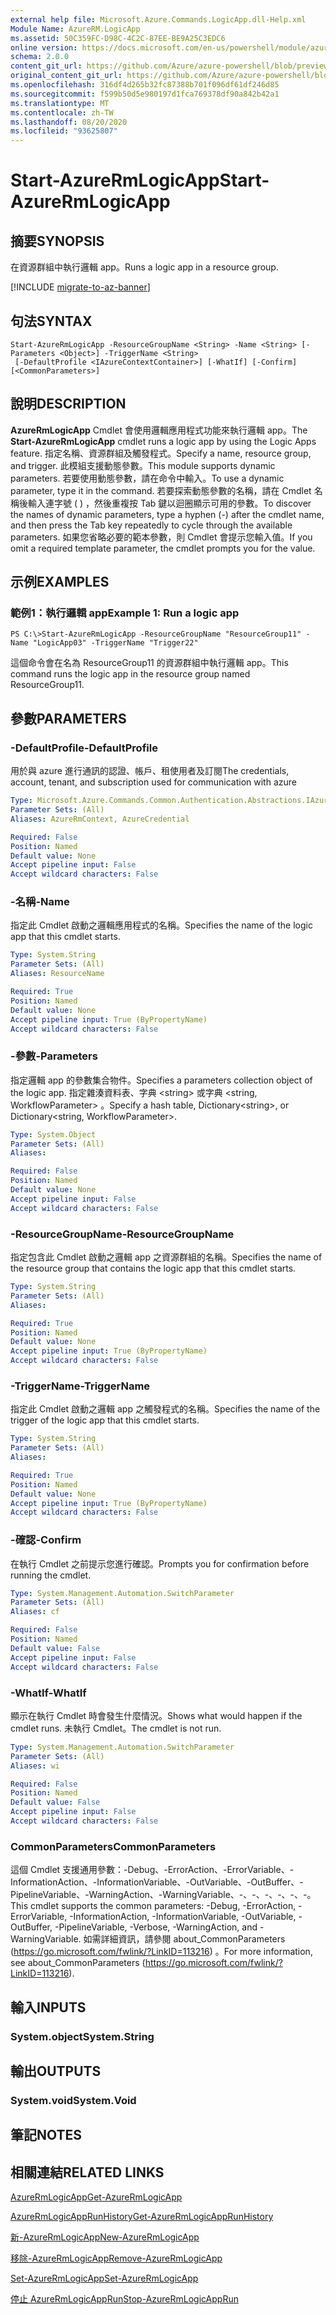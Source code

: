 ```yaml
---
external help file: Microsoft.Azure.Commands.LogicApp.dll-Help.xml
Module Name: AzureRM.LogicApp
ms.assetid: 50C359FC-D98C-4C2C-87EE-BE9A25C3EDC6
online version: https://docs.microsoft.com/en-us/powershell/module/azurerm.logicapp/start-azurermlogicapp
schema: 2.0.0
content_git_url: https://github.com/Azure/azure-powershell/blob/preview/src/ResourceManager/LogicApp/Commands.LogicApp/help/Start-AzureRmLogicApp.md
original_content_git_url: https://github.com/Azure/azure-powershell/blob/preview/src/ResourceManager/LogicApp/Commands.LogicApp/help/Start-AzureRmLogicApp.md
ms.openlocfilehash: 316df4d265b32fc87388b701f096df61df246d85
ms.sourcegitcommit: f599b50d5e980197d1fca769378df90a842b42a1
ms.translationtype: MT
ms.contentlocale: zh-TW
ms.lasthandoff: 08/20/2020
ms.locfileid: "93625807"
---
```

# <span data-ttu-id="bbb6e-101">Start-AzureRmLogicApp</span><span class="sxs-lookup"><span data-stu-id="bbb6e-101">Start-AzureRmLogicApp</span></span>

## <span data-ttu-id="bbb6e-102">摘要</span><span class="sxs-lookup"><span data-stu-id="bbb6e-102">SYNOPSIS</span></span>
<span data-ttu-id="bbb6e-103">在資源群組中執行邏輯 app。</span><span class="sxs-lookup"><span data-stu-id="bbb6e-103">Runs a logic app in a resource group.</span></span>

[!INCLUDE [migrate-to-az-banner](../../includes/migrate-to-az-banner.md)]

## <span data-ttu-id="bbb6e-104">句法</span><span class="sxs-lookup"><span data-stu-id="bbb6e-104">SYNTAX</span></span>

```
Start-AzureRmLogicApp -ResourceGroupName <String> -Name <String> [-Parameters <Object>] -TriggerName <String>
 [-DefaultProfile <IAzureContextContainer>] [-WhatIf] [-Confirm] [<CommonParameters>]
```

## <span data-ttu-id="bbb6e-105">說明</span><span class="sxs-lookup"><span data-stu-id="bbb6e-105">DESCRIPTION</span></span>
<span data-ttu-id="bbb6e-106">**AzureRmLogicApp** Cmdlet 會使用邏輯應用程式功能來執行邏輯 app。</span><span class="sxs-lookup"><span data-stu-id="bbb6e-106">The **Start-AzureRmLogicApp** cmdlet runs a logic app by using the Logic Apps feature.</span></span>
<span data-ttu-id="bbb6e-107">指定名稱、資源群組及觸發程式。</span><span class="sxs-lookup"><span data-stu-id="bbb6e-107">Specify a name, resource group, and trigger.</span></span>
<span data-ttu-id="bbb6e-108">此模組支援動態參數。</span><span class="sxs-lookup"><span data-stu-id="bbb6e-108">This module supports dynamic parameters.</span></span>
<span data-ttu-id="bbb6e-109">若要使用動態參數，請在命令中輸入。</span><span class="sxs-lookup"><span data-stu-id="bbb6e-109">To use a dynamic parameter, type it in the command.</span></span>
<span data-ttu-id="bbb6e-110">若要探索動態參數的名稱，請在 Cmdlet 名稱後輸入連字號 ( ) ，然後重複按 Tab 鍵以迴圈顯示可用的參數。</span><span class="sxs-lookup"><span data-stu-id="bbb6e-110">To discover the names of dynamic parameters, type a hyphen (-) after the cmdlet name, and then press the Tab key repeatedly to cycle through the available parameters.</span></span>
<span data-ttu-id="bbb6e-111">如果您省略必要的範本參數，則 Cmdlet 會提示您輸入值。</span><span class="sxs-lookup"><span data-stu-id="bbb6e-111">If you omit a required template parameter, the cmdlet prompts you for the value.</span></span>

## <span data-ttu-id="bbb6e-112">示例</span><span class="sxs-lookup"><span data-stu-id="bbb6e-112">EXAMPLES</span></span>

### <span data-ttu-id="bbb6e-113">範例1：執行邏輯 app</span><span class="sxs-lookup"><span data-stu-id="bbb6e-113">Example 1: Run a logic app</span></span>
```
PS C:\>Start-AzureRmLogicApp -ResourceGroupName "ResourceGroup11" -Name "LogicApp03" -TriggerName "Trigger22"
```

<span data-ttu-id="bbb6e-114">這個命令會在名為 ResourceGroup11 的資源群組中執行邏輯 app。</span><span class="sxs-lookup"><span data-stu-id="bbb6e-114">This command runs the logic app in the resource group named ResourceGroup11.</span></span>

## <span data-ttu-id="bbb6e-115">參數</span><span class="sxs-lookup"><span data-stu-id="bbb6e-115">PARAMETERS</span></span>

### <span data-ttu-id="bbb6e-116">-DefaultProfile</span><span class="sxs-lookup"><span data-stu-id="bbb6e-116">-DefaultProfile</span></span>
<span data-ttu-id="bbb6e-117">用於與 azure 進行通訊的認證、帳戶、租使用者及訂閱</span><span class="sxs-lookup"><span data-stu-id="bbb6e-117">The credentials, account, tenant, and subscription used for communication with azure</span></span>

```yaml
Type: Microsoft.Azure.Commands.Common.Authentication.Abstractions.IAzureContextContainer
Parameter Sets: (All)
Aliases: AzureRmContext, AzureCredential

Required: False
Position: Named
Default value: None
Accept pipeline input: False
Accept wildcard characters: False
```

### <span data-ttu-id="bbb6e-118">-名稱</span><span class="sxs-lookup"><span data-stu-id="bbb6e-118">-Name</span></span>
<span data-ttu-id="bbb6e-119">指定此 Cmdlet 啟動之邏輯應用程式的名稱。</span><span class="sxs-lookup"><span data-stu-id="bbb6e-119">Specifies the name of the logic app that this cmdlet starts.</span></span>

```yaml
Type: System.String
Parameter Sets: (All)
Aliases: ResourceName

Required: True
Position: Named
Default value: None
Accept pipeline input: True (ByPropertyName)
Accept wildcard characters: False
```

### <span data-ttu-id="bbb6e-120">-參數</span><span class="sxs-lookup"><span data-stu-id="bbb6e-120">-Parameters</span></span>
<span data-ttu-id="bbb6e-121">指定邏輯 app 的參數集合物件。</span><span class="sxs-lookup"><span data-stu-id="bbb6e-121">Specifies a parameters collection object of the logic app.</span></span>
<span data-ttu-id="bbb6e-122">指定雜湊資料表、字典 \<string\> 或字典 \<string, WorkflowParameter\> 。</span><span class="sxs-lookup"><span data-stu-id="bbb6e-122">Specify a hash table, Dictionary\<string\>, or Dictionary\<string, WorkflowParameter\>.</span></span>

```yaml
Type: System.Object
Parameter Sets: (All)
Aliases:

Required: False
Position: Named
Default value: None
Accept pipeline input: False
Accept wildcard characters: False
```

### <span data-ttu-id="bbb6e-123">-ResourceGroupName</span><span class="sxs-lookup"><span data-stu-id="bbb6e-123">-ResourceGroupName</span></span>
<span data-ttu-id="bbb6e-124">指定包含此 Cmdlet 啟動之邏輯 app 之資源群組的名稱。</span><span class="sxs-lookup"><span data-stu-id="bbb6e-124">Specifies the name of the resource group that contains the logic app that this cmdlet starts.</span></span>

```yaml
Type: System.String
Parameter Sets: (All)
Aliases:

Required: True
Position: Named
Default value: None
Accept pipeline input: True (ByPropertyName)
Accept wildcard characters: False
```

### <span data-ttu-id="bbb6e-125">-TriggerName</span><span class="sxs-lookup"><span data-stu-id="bbb6e-125">-TriggerName</span></span>
<span data-ttu-id="bbb6e-126">指定此 Cmdlet 啟動之邏輯 app 之觸發程式的名稱。</span><span class="sxs-lookup"><span data-stu-id="bbb6e-126">Specifies the name of the trigger of the logic app that this cmdlet starts.</span></span>

```yaml
Type: System.String
Parameter Sets: (All)
Aliases:

Required: True
Position: Named
Default value: None
Accept pipeline input: True (ByPropertyName)
Accept wildcard characters: False
```

### <span data-ttu-id="bbb6e-127">-確認</span><span class="sxs-lookup"><span data-stu-id="bbb6e-127">-Confirm</span></span>
<span data-ttu-id="bbb6e-128">在執行 Cmdlet 之前提示您進行確認。</span><span class="sxs-lookup"><span data-stu-id="bbb6e-128">Prompts you for confirmation before running the cmdlet.</span></span>

```yaml
Type: System.Management.Automation.SwitchParameter
Parameter Sets: (All)
Aliases: cf

Required: False
Position: Named
Default value: False
Accept pipeline input: False
Accept wildcard characters: False
```

### <span data-ttu-id="bbb6e-129">-WhatIf</span><span class="sxs-lookup"><span data-stu-id="bbb6e-129">-WhatIf</span></span>
<span data-ttu-id="bbb6e-130">顯示在執行 Cmdlet 時會發生什麼情況。</span><span class="sxs-lookup"><span data-stu-id="bbb6e-130">Shows what would happen if the cmdlet runs.</span></span>
<span data-ttu-id="bbb6e-131">未執行 Cmdlet。</span><span class="sxs-lookup"><span data-stu-id="bbb6e-131">The cmdlet is not run.</span></span>

```yaml
Type: System.Management.Automation.SwitchParameter
Parameter Sets: (All)
Aliases: wi

Required: False
Position: Named
Default value: False
Accept pipeline input: False
Accept wildcard characters: False
```

### <span data-ttu-id="bbb6e-132">CommonParameters</span><span class="sxs-lookup"><span data-stu-id="bbb6e-132">CommonParameters</span></span>
<span data-ttu-id="bbb6e-133">這個 Cmdlet 支援通用參數：-Debug、-ErrorAction、-ErrorVariable、-InformationAction、-InformationVariable、-OutVariable、-OutBuffer、-PipelineVariable、-WarningAction、-WarningVariable、-、-、-、-、-、-。</span><span class="sxs-lookup"><span data-stu-id="bbb6e-133">This cmdlet supports the common parameters: -Debug, -ErrorAction, -ErrorVariable, -InformationAction, -InformationVariable, -OutVariable, -OutBuffer, -PipelineVariable, -Verbose, -WarningAction, and -WarningVariable.</span></span> <span data-ttu-id="bbb6e-134">如需詳細資訊，請參閱 about_CommonParameters (https://go.microsoft.com/fwlink/?LinkID=113216) 。</span><span class="sxs-lookup"><span data-stu-id="bbb6e-134">For more information, see about_CommonParameters (https://go.microsoft.com/fwlink/?LinkID=113216).</span></span>

## <span data-ttu-id="bbb6e-135">輸入</span><span class="sxs-lookup"><span data-stu-id="bbb6e-135">INPUTS</span></span>

### <span data-ttu-id="bbb6e-136">System.object</span><span class="sxs-lookup"><span data-stu-id="bbb6e-136">System.String</span></span>

## <span data-ttu-id="bbb6e-137">輸出</span><span class="sxs-lookup"><span data-stu-id="bbb6e-137">OUTPUTS</span></span>

### <span data-ttu-id="bbb6e-138">System.void</span><span class="sxs-lookup"><span data-stu-id="bbb6e-138">System.Void</span></span>

## <span data-ttu-id="bbb6e-139">筆記</span><span class="sxs-lookup"><span data-stu-id="bbb6e-139">NOTES</span></span>

## <span data-ttu-id="bbb6e-140">相關連結</span><span class="sxs-lookup"><span data-stu-id="bbb6e-140">RELATED LINKS</span></span>

[<span data-ttu-id="bbb6e-141">AzureRmLogicApp</span><span class="sxs-lookup"><span data-stu-id="bbb6e-141">Get-AzureRmLogicApp</span></span>](./Get-AzureRmLogicApp.md)

[<span data-ttu-id="bbb6e-142">AzureRmLogicAppRunHistory</span><span class="sxs-lookup"><span data-stu-id="bbb6e-142">Get-AzureRmLogicAppRunHistory</span></span>](./Get-AzureRmLogicAppRunHistory.md)

[<span data-ttu-id="bbb6e-143">新-AzureRmLogicApp</span><span class="sxs-lookup"><span data-stu-id="bbb6e-143">New-AzureRmLogicApp</span></span>](./New-AzureRmLogicApp.md)

[<span data-ttu-id="bbb6e-144">移除-AzureRmLogicApp</span><span class="sxs-lookup"><span data-stu-id="bbb6e-144">Remove-AzureRmLogicApp</span></span>](./Remove-AzureRmLogicApp.md)

[<span data-ttu-id="bbb6e-145">Set-AzureRmLogicApp</span><span class="sxs-lookup"><span data-stu-id="bbb6e-145">Set-AzureRmLogicApp</span></span>](./Set-AzureRmLogicApp.md)

[<span data-ttu-id="bbb6e-146">停止 AzureRmLogicAppRun</span><span class="sxs-lookup"><span data-stu-id="bbb6e-146">Stop-AzureRmLogicAppRun</span></span>](./Stop-AzureRmLogicAppRun.md)


